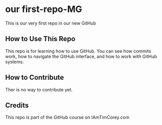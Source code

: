 # our first-repo-MG
This is our very first repo in our new GitHub

## How to Use This Repo
This repo is for learning how to use GitHub. You can see how commits work, how to navigate the GitHub interface,
and how to work with GitHub systems.

## How to Contribute
Ther is no way to contribute yet.

## Credits
This repo is part of the GitHub course on IAmTimCorey.com

